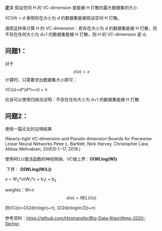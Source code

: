 **定义**  假设空间 H 的 VC-dimension 是能被 H 打散的最大数据集的大小

 *VC*(*H*) = *d* 表明存在大小为 *d* 的数据集能被假设空间 H 打散。

 通常这样来计算 H 的 VC-dimension：若存在大小为 d 的数据集能被 H 打散，但不存在任何大小为 d+1 的数据集能被 H 打散，则 H 的 VC-dimension 是 d。





## 问题1：

对于
$$
\sigma(x)=x
$$
计算时，只需要求出数据集大小即可：

VC(o)=d\*(d\*n+n) + n

应该可以使用归纳法证明：不存在任何大小为 d+1 的数据集能被 H 打散



## 问题2：

使用一篇论文的证明结果

(Nearly-tight VC-dimension and Pseudo dimension Bounds for Piecewise Linear Neural Networks
Peter L. Bartlett, Nick Harvey, Christopher Liaw, Abbas Mehrabian; 20(63):1−17, 2019.)

使用RELU激活函数的神经网络，VC维上界：**O(WLlog(W))**

​																	下界： **Ω(WLlog(W/L))**

o = W<sub>2</sub>*σ(W<sub>1</sub>\*v + b<sub>1</sub>) + b<sub>2</sub> 

weights：W=n 
$$
\sigma(x)=RELU(x)
$$


则VC(o)=O(2d(nlogn)+n),      Ω(2d(nlog(n/2))+n)



参考资料：https://github.com/Hirotransfer/Big-Data-Algorithms-2020-Spring-